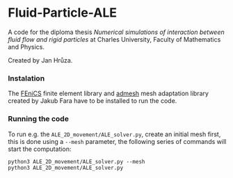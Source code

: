 # Fluid-Particle-ALE
A code for the diploma thesis <em>Numerical simulations of interaction between fluid flow and rigid particles</em> at Charles University, Faculty of Mathematics and Physics.

Created by Jan Hrůza.

### Instalation
The [FEniCS](https://fenicsproject.org/) finite element library and [admesh](https://bitbucket.org/FaraJakub/admesh/src/admesh2.0/) mesh adaptation library created by Jakub Fara have to be installed to run the code.

### Running the code
To run e.g. the `ALE_2D_movement/ALE_solver.py`, create an initial mesh first, this is done using a `--mesh` parameter, the following series of commands will start the computation:
```
python3 ALE_2D_movement/ALE_solver.py --mesh
python3 ALE_2D_movement/ALE_solver.py
```
